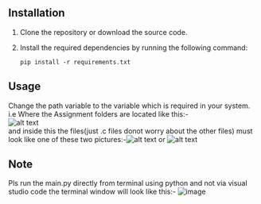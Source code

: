 ## Installation

1. Clone the repository or download the source code.
2. Install the required dependencies by running the following command:

   ```shell
   pip install -r requirements.txt

## Usage
Change the path variable to the variable which is required in your system. i.e Where the Assignment folders are located like this:- <br>
![alt text](image.png) <br/>
and inside this the files(just .c files donot worry about the other files) must look like one of these two pictures:-![alt text](image-1.png) or ![alt text](image-2.png)

## Note

Pls run the main.py directly from terminal using python and not via visual studio code
the terminal window will look like this:- ![image](https://github.com/ArkaDutta-Maker/Assignment-creator/assets/52216225/9fb0f6f0-9bd1-4a76-8c77-10202f4b9c6c)

